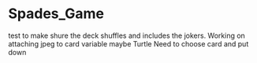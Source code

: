 # Spades_Game
test to make shure the deck shuffles and includes the jokers. 
Working on attaching jpeg to card variable maybe Turtle
Need to choose card and put down 
